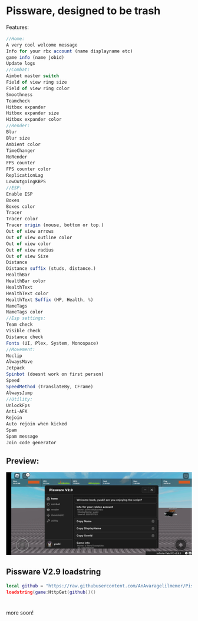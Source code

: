 
#                               Pissware, designed to be trash

Features:
```js
//Home:
A very cool welcome message 
Info for your rbx account (name displayname etc)
game info (name jobid)
Update logs
//Combat:
Aimbot master switch
Field of view ring size
Field of view ring color
Smoothness
Teamcheck
Hitbox expander
Hitbox expander size
Hitbox expander color
//Render:
Blur
Blur size
Ambient color
TimeChanger
NoRender
FPS counter
FPS counter color
ReplicationLag
LowOutgoingKBPS
//ESP:
Enable ESP
Boxes
Boxes color
Tracer
Tracer color 
Tracer origin (mouse, bottom or top.)
Out of view arrows
Out of view outline color
Out of view color
Out of view radius
Out of view Size
Distance
Distance suffix (studs, distance.)
HealthBar
HealthBar color
HealthText 
HealthText color
HealthText Suffix (HP, Health, %)
NameTags
NameTags color
//Esp settings:
Team check
Visible check
Distance check
Fonts (UI, Plex, System, Monospace)
//Movement:
Noclip
AlwaysMove
Jetpack
Spinbot (doesnt work on first person)
Speed
SpeedMethod (TranslateBy, CFrame)
AlwaysJump
//Utility:
UnlockFps
Anti-AFK 
Rejoin 
Auto rejoin when kicked
Spam
Spam message
Join code generator
```
## Preview:
![](https://github.com/AnAvaragelilmemer/Pissware/blob/main/Utility/Screenshot_20230319-153339_Roblox.jpg)
## Pissware V2.9 loadstring
```lua
local github = "https://raw.githubusercontent.com/AnAvaragelilmemer/Pissware/main/Main/main.lua"
loadstring(game:HttpGet(github))()
```
#
more soon!


